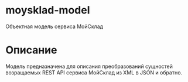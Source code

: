 moysklad-model
==============

Объектная модель сервиса МойСклад

# Описание

Модель предназначена для описания преобразований сущностей возращаемых REST API сервиса МойСклад из XML в JSON и обратно.